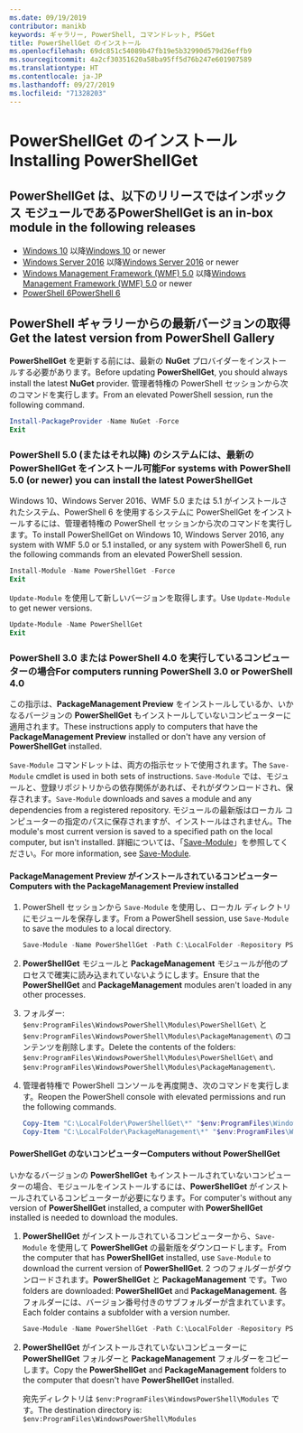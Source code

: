 ```yaml
---
ms.date: 09/19/2019
contributor: manikb
keywords: ギャラリー, PowerShell, コマンドレット, PSGet
title: PowerShellGet のインストール
ms.openlocfilehash: 69dc851c54089b47fb19e5b32990d579d26effb9
ms.sourcegitcommit: 4a2cf30351620a58ba95ff5d76b247e601907589
ms.translationtype: HT
ms.contentlocale: ja-JP
ms.lasthandoff: 09/27/2019
ms.locfileid: "71328203"
---
```

# <a name="installing-powershellget"></a><span data-ttu-id="9a955-103">PowerShellGet のインストール</span><span class="sxs-lookup"><span data-stu-id="9a955-103">Installing PowerShellGet</span></span>

## <a name="powershellget-is-an-in-box-module-in-the-following-releases"></a><span data-ttu-id="9a955-104">PowerShellGet は、以下のリリースではインボックス モジュールである</span><span class="sxs-lookup"><span data-stu-id="9a955-104">PowerShellGet is an in-box module in the following releases</span></span>

- <span data-ttu-id="9a955-105">[Windows 10](https://www.microsoft.com/windows) 以降</span><span class="sxs-lookup"><span data-stu-id="9a955-105">[Windows 10](https://www.microsoft.com/windows) or newer</span></span>
- <span data-ttu-id="9a955-106">[Windows Server 2016](/windows-server/windows-server) 以降</span><span class="sxs-lookup"><span data-stu-id="9a955-106">[Windows Server 2016](/windows-server/windows-server) or newer</span></span>
- <span data-ttu-id="9a955-107">[Windows Management Framework (WMF) 5.0](https://www.microsoft.com/download/details.aspx?id=50395) 以降</span><span class="sxs-lookup"><span data-stu-id="9a955-107">[Windows Management Framework (WMF) 5.0](https://www.microsoft.com/download/details.aspx?id=50395) or newer</span></span>
- [<span data-ttu-id="9a955-108">PowerShell 6</span><span class="sxs-lookup"><span data-stu-id="9a955-108">PowerShell 6</span></span>](https://github.com/PowerShell/PowerShell/releases)

## <a name="get-the-latest-version-from-powershell-gallery"></a><span data-ttu-id="9a955-109">PowerShell ギャラリーからの最新バージョンの取得</span><span class="sxs-lookup"><span data-stu-id="9a955-109">Get the latest version from PowerShell Gallery</span></span>

<span data-ttu-id="9a955-110">**PowerShellGet** を更新する前には、最新の **NuGet** プロバイダーをインストールする必要があります。</span><span class="sxs-lookup"><span data-stu-id="9a955-110">Before updating **PowerShellGet**, you should always install the latest **NuGet** provider.</span></span> <span data-ttu-id="9a955-111">管理者特権の PowerShell セッションから次のコマンドを実行します。</span><span class="sxs-lookup"><span data-stu-id="9a955-111">From an elevated PowerShell session, run the following command.</span></span>

```powershell
Install-PackageProvider -Name NuGet -Force
Exit
```

### <a name="for-systems-with-powershell-50-or-newer-you-can-install-the-latest-powershellget"></a><span data-ttu-id="9a955-112">PowerShell 5.0 (またはそれ以降) のシステムには、最新の PowerShellGet をインストール可能</span><span class="sxs-lookup"><span data-stu-id="9a955-112">For systems with PowerShell 5.0 (or newer) you can install the latest PowerShellGet</span></span>

<span data-ttu-id="9a955-113">Windows 10、Windows Server 2016、WMF 5.0 または 5.1 がインストールされたシステム、PowerShell 6 を使用するシステムに PowerShellGet をインストールするには、管理者特権の PowerShell セッションから次のコマンドを実行します。</span><span class="sxs-lookup"><span data-stu-id="9a955-113">To install PowerShellGet on Windows 10, Windows Server 2016, any system with WMF 5.0 or 5.1 installed, or any system with PowerShell 6, run the following commands from an elevated PowerShell session.</span></span>

```powershell
Install-Module -Name PowerShellGet -Force
Exit
```

<span data-ttu-id="9a955-114">`Update-Module` を使用して新しいバージョンを取得します。</span><span class="sxs-lookup"><span data-stu-id="9a955-114">Use `Update-Module` to get newer versions.</span></span>

```powershell
Update-Module -Name PowerShellGet
Exit
```

### <a name="for-computers-running-powershell-30-or-powershell-40"></a><span data-ttu-id="9a955-115">PowerShell 3.0 または PowerShell 4.0 を実行しているコンピューターの場合</span><span class="sxs-lookup"><span data-stu-id="9a955-115">For computers running PowerShell 3.0 or PowerShell 4.0</span></span>

<span data-ttu-id="9a955-116">この指示は、**PackageManagement Preview** をインストールしているか、いかなるバージョンの **PowerShellGet** もインストールしていないコンピューターに適用されます。</span><span class="sxs-lookup"><span data-stu-id="9a955-116">These instructions apply to computers that have the **PackageManagement Preview** installed or don't have any version of **PowerShellGet** installed.</span></span>

<span data-ttu-id="9a955-117">`Save-Module` コマンドレットは、両方の指示セットで使用されます。</span><span class="sxs-lookup"><span data-stu-id="9a955-117">The `Save-Module` cmdlet is used in both sets of instructions.</span></span> <span data-ttu-id="9a955-118">`Save-Module` では、モジュールと、登録リポジトリからの依存関係があれば、それがダウンロードされ、保存されます。</span><span class="sxs-lookup"><span data-stu-id="9a955-118">`Save-Module` downloads and saves a module and any dependencies from a registered repository.</span></span> <span data-ttu-id="9a955-119">モジュールの最新版はローカル コンピューターの指定のパスに保存されますが、インストールはされません。</span><span class="sxs-lookup"><span data-stu-id="9a955-119">The module's most current version is saved to a specified path on the local computer, but isn't installed.</span></span> <span data-ttu-id="9a955-120">詳細については、「[Save-Module](/powershell/module/PowershellGet/Save-Module)」を参照してください。</span><span class="sxs-lookup"><span data-stu-id="9a955-120">For more information, see [Save-Module](/powershell/module/PowershellGet/Save-Module).</span></span>

#### <a name="computers-with-the-packagemanagement-preview-installed"></a><span data-ttu-id="9a955-121">PackageManagement Preview がインストールされているコンピューター</span><span class="sxs-lookup"><span data-stu-id="9a955-121">Computers with the PackageManagement Preview installed</span></span>

1. <span data-ttu-id="9a955-122">PowerShell セッションから `Save-Module` を使用し、ローカル ディレクトリにモジュールを保存します。</span><span class="sxs-lookup"><span data-stu-id="9a955-122">From a PowerShell session, use `Save-Module` to save the modules to a local directory.</span></span>

   ```powershell
   Save-Module -Name PowerShellGet -Path C:\LocalFolder -Repository PSGallery
   ```

1. <span data-ttu-id="9a955-123">**PowerShellGet** モジュールと **PackageManagement** モジュールが他のプロセスで確実に読み込まれていないようにします。</span><span class="sxs-lookup"><span data-stu-id="9a955-123">Ensure that the **PowerShellGet** and **PackageManagement** modules aren't loaded in any other processes.</span></span>
1. <span data-ttu-id="9a955-124">フォルダー: `$env:ProgramFiles\WindowsPowerShell\Modules\PowerShellGet\` と `$env:ProgramFiles\WindowsPowerShell\Modules\PackageManagement\` のコンテンツを削除します。</span><span class="sxs-lookup"><span data-stu-id="9a955-124">Delete the contents of the folders: `$env:ProgramFiles\WindowsPowerShell\Modules\PowerShellGet\` and `$env:ProgramFiles\WindowsPowerShell\Modules\PackageManagement\`.</span></span>
1. <span data-ttu-id="9a955-125">管理者特権で PowerShell コンソールを再度開き、次のコマンドを実行します。</span><span class="sxs-lookup"><span data-stu-id="9a955-125">Reopen the PowerShell console with elevated permissions and run the following commands.</span></span>

   ```powershell
   Copy-Item "C:\LocalFolder\PowerShellGet\*" "$env:ProgramFiles\WindowsPowerShell\Modules\PowerShellGet\" -Recurse -Force
   Copy-Item "C:\LocalFolder\PackageManagement\*" "$env:ProgramFiles\WindowsPowerShell\Modules\PackageManagement\" -Recurse -Force
   ```

#### <a name="computers-without-powershellget"></a><span data-ttu-id="9a955-126">PowerShellGet のないコンピューター</span><span class="sxs-lookup"><span data-stu-id="9a955-126">Computers without PowerShellGet</span></span>

<span data-ttu-id="9a955-127">いかなるバージョンの **PowerShellGet** もインストールされていないコンピューターの場合、モジュールをインストールするには、**PowerShellGet** がインストールされているコンピューターが必要になります。</span><span class="sxs-lookup"><span data-stu-id="9a955-127">For computer's without any version of **PowerShellGet** installed, a computer with **PowerShellGet** installed is needed to download the modules.</span></span>

1. <span data-ttu-id="9a955-128">**PowerShellGet** がインストールされているコンピューターから、`Save-Module` を使用して **PowerShellGet** の最新版をダウンロードします。</span><span class="sxs-lookup"><span data-stu-id="9a955-128">From the computer that has **PowerShellGet** installed, use `Save-Module` to download the current version of **PowerShellGet**.</span></span> <span data-ttu-id="9a955-129">2 つのフォルダーがダウンロードされます。**PowerShellGet** と **PackageManagement** です。</span><span class="sxs-lookup"><span data-stu-id="9a955-129">Two folders are downloaded: **PowerShellGet** and **PackageManagement**.</span></span> <span data-ttu-id="9a955-130">各フォルダーには、バージョン番号付きのサブフォルダーが含まれています。</span><span class="sxs-lookup"><span data-stu-id="9a955-130">Each folder contains a subfolder with a version number.</span></span>

   ```powershell
   Save-Module -Name PowerShellGet -Path C:\LocalFolder -Repository PSGallery
   ```

1. <span data-ttu-id="9a955-131">**PowerShellGet** がインストールされていないコンピューターに **PowerShellGet** フォルダーと **PackageManagement** フォルダーをコピーします。</span><span class="sxs-lookup"><span data-stu-id="9a955-131">Copy the **PowerShellGet** and **PackageManagement** folders to the computer that doesn't have **PowerShellGet** installed.</span></span>

   <span data-ttu-id="9a955-132">宛先ディレクトリは `$env:ProgramFiles\WindowsPowerShell\Modules` です。</span><span class="sxs-lookup"><span data-stu-id="9a955-132">The destination directory is: `$env:ProgramFiles\WindowsPowerShell\Modules`</span></span>
